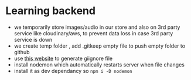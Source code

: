 # Learning backend 

- we temporarily store images/audio in our store and also on 3rd party service like cloudinary/aws, to prevent data loss in case 3rd party service is down
- we create temp folder , add .gitkeep empty file to push empty folder to github
- use [this website](https://mrkandreev.name/snippets/gitignore-generator/#Node) to generate giignore file
- install nodemon which automatically restarts server when file changes
- install it as dev dependancy so `npm i -D nodemon`